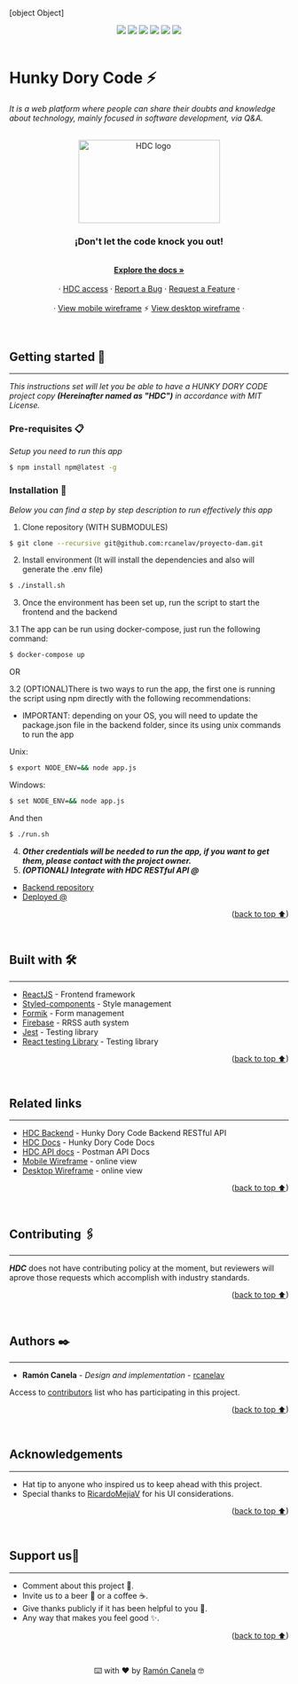 [object Object]

<div id="top"></div>
<div align="center">
    <img src="https://img.shields.io/github/issues/rcanelav/proyecto-frontend-dam" />
    <img src="https://img.shields.io/github/forks/rcanelav/proyecto-frontend-dam" />
    <img src="https://img.shields.io/github/stars/rcanelav/proyecto-frontend-dam" />
    <img src="https://img.shields.io/github/license/rcanelav/proyecto-frontend-dam" />
    <img src="https://img.shields.io/github/commit-activity/m/rcanelav/proyecto-frontend-dam" />
    <img src="https://img.shields.io/twitter/url?url=https%3A%2F%2Fgithub.com%2Frcanelav%2Fproyecto-frontend-dam" />
</div>

</br>

# Hunky Dory Code ⚡

*It is a web platform where people can share their doubts and knowledge about technology, mainly focused in software development, via Q&A.*

<br />

<div align="center">
  <a href="https://rcanelav.github.io/proyecto-frontend-dam/">
    <img src="https://res.cloudinary.com/rayci/image/upload/v1648672506/hunky_kcnm2c.png" alt="HDC logo" width="255" height="150">
  </a>

  <h3 align="center">¡Don't let the code knock you out!</h3>

  <p align="center">
    <br />
    <a href="https://github.com/rcanelav/proyecto-docs-dam"><strong>Explore the docs »</strong></a>
    <br />
    <br />
    ·
    <a href="http://hunky-frontend.s3-website.eu-west-2.amazonaws.com/">HDC access</a>
    ·
    <a href="https://github.com/rcanelav/proyecto-frontend-dam/issues">Report a Bug</a>
    ·
    <a href="https://github.com/rcanelav/hunky-dory-code-frontend/issues">Request a Feature</a>
    ·
    <br />
    <br />
    ·
    <a href="https://www.canva.com/design/DAE8j0Sj8-w/8aSldd_rtR6_juoM6_wGjw/view?utm_content=DAE8j0Sj8-w&utm_campaign=designshare&utm_medium=link&utm_source=publishsharelink#8">View mobile wireframe</a>
    ⚡
    <a href="https://www.canva.com/design/DAE8kcPqWGg/37VHBw4-6ZIdTRghsDZUcg/view?utm_content=DAE8kcPqWGg&utm_campaign=designshare&utm_medium=link&utm_source=publishsharelink">View desktop wireframe</a>
    ·
  </p>
</div>
<br />

## Getting started 🚀

---

*This instructions set will let you be able to have a HUNKY DORY CODE project copy ***(Hereinafter named as "HDC")*** in accordance with MIT License.*

### Pre-requisites 📋

*Setup you need to run this app*

```sh
$ npm install npm@latest -g
```

### Installation 🔧

*Below you can find a step by step description to run effectively this app*

1. Clone repository (WITH SUBMODULES)

```sh
$ git clone --recursive git@github.com:rcanelav/proyecto-dam.git
```

2. Install environment (It will install the dependencies and also will generate the .env file)

```sh
$ ./install.sh
```

3. Once the environment has been set up, run the script to start the frontend and the backend

3.1 The app can be run using docker-compose, just run the following command:

```sh
$ docker-compose up
```

OR

3.2 (OPTIONAL)There is two ways to run the app, the first one is running the script using npm directly with the following recommendations:

* IMPORTANT: depending on your OS, you will need to update the package.json file in the backend folder, since its using unix commands to run the app

Unix:

```sh
$ export NODE_ENV=&& node app.js
```

Windows:

```sh
$ set NODE_ENV=&& node app.js
```
And then

```sh
$ ./run.sh
```

4. ***Other credentials will be needed to run the app, if you want to get them, please contact with the project owner.***
5. ***(OPTIONAL) Integrate with HDC RESTful API @***

* [Backend repository](https://github.com/rcanelav/proyecto-frontend-dam)
* [Deployed @](http://hunky-frontend.s3-website.eu-west-2.amazonaws.com/)

<p align="right">(<a href="#top">back to top ⬆</a>)</p>
</br>

## Built with 🛠️

---

* [ReactJS](https://reactjs.org/) - Frontend framework
* [Styled-components](https://styled-components.com/) - Style management
* [Formik](https://formik.org/) - Form management
* [Firebase](https://firebase.google.com/) - RRSS auth system
* [Jest](https://jestjs.io/es-ES/) - Testing library
* [React testing Library](https://testing-library.com/docs/react-testing-library/intro/) - Testing library

<p align="right">(<a href="#top">back to top ⬆</a>)</p>
</br>

## Related links

---

* [HDC Backend](https://github.com/rcanelav/proyecto-backend-dam) - Hunky Dory Code Backend RESTful API
* [HDC Docs](https://github.com/rcanelav/proyecto-docs-dam) - Hunky Dory Code Docs
* [HDC API docs](https://documenter.getpostman.com/view/25629199/2s93sW8vh6) - Postman API Docs
* [Mobile Wireframe](https://www.canva.com/design/DAE8j0Sj8-w/8aSldd_rtR6_juoM6_wGjw/view?utm_content=DAE8j0Sj8-w&utm_campaign=designshare&utm_medium=link&utm_source=publishsharelink#8) - online view
* [Desktop Wireframe](https://www.canva.com/design/DAE8kcPqWGg/37VHBw4-6ZIdTRghsDZUcg/view?utm_content=DAE8kcPqWGg&utm_campaign=designshare&utm_medium=link&utm_source=publishsharelink) - online view

<p align="right">(<a href="#top">back to top ⬆</a>)</p>
</br>

## Contributing 🖇️

---

***HDC*** does not have contributing policy at the moment, but reviewers will aprove those requests which accomplish with industry standards.

<p align="right">(<a href="#top">back to top ⬆</a>)</p>
</br>

## Authors ✒️

---

* **Ramón Canela** - *Design and implementation* - [rcanelav](https://www.linkedin.com/in/rcanelav/)

Access to [contributors](https://github.com/rcanelav/proyecto-frontend-dam/graphs/contributors) list who has participating in this project.

<p align="right">(<a href="#top">back to top ⬆</a>)</p>
</br>

## Acknowledgements

---

* Hat tip to anyone who inspired us to keep ahead with this project.
* Special thanks to [RicardoMejiaV](https://www.linkedin.com/in/ricardo-mejia-ventura/) for his UI considerations.

<p align="right">(<a href="#top">back to top ⬆</a>)</p>
</br>

## Support us🎁

---

* Comment about this project 📢.
* Invite us to a beer 🍺 or a coffee ☕.
* Give thanks publicly if it has been helpful to you 📱.
* Any way that makes you feel good ✨.

<p align="right">(<a href="#top">back to top ⬆</a>)</p>
</br>

<p align="center">⌨️ with ❤️ by <a href="https://linkedin.com/in/rcanelav">Ramón Canela</a> 🤓</p>
